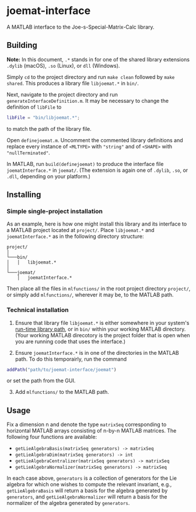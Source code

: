 # joemat-interface

A MATLAB interface to the Joe-s-Special-Matrix-Calc library.

## Building

**Note:** In this document, `.*` stands in for one of the shared library
extensions `.dylib` (macOS), `.so` (Linux), or `dll` (Windows).

Simply `cd` to the project directory and run `make clean` followed by `make shared`.
This produces a library file `libjoemat.*` in `bin/`.

Next, navigate to the project directory and run `generateInterfaceDefinition.m`.
It may be necessary to change the definition of `libFile` to
```m
libFile = "bin/libjoemat.*";
```
to match the path of the library file.

Open `definejoemat.m`. Uncomment the commented library definitions
and replace every instance of `<MLTYPE>` with `"string"`
and of `<SHAPE>` with `"nullTerminated"`.

In MATLAB, run `build(definejoemat)` to produce the interface file
`joematInterface.*` in `joemat/`.
(The extension is again one of `.dylib`, `.so`, or `.dll`,
depending on your platform.)

## Installing

### Simple single-project installation

As an example, here is how one might install this library and its
interface to a MATLAB project located at `project/`.
Place `libjoemat.*` and `joematInterface.*`
as in the following directory structure:
```
project/
│
└───bin/
│   │   libjoemat.*
│
└───joemat/
    │   joematInterface.*
```
Then place all the files in `mlfunctions/` in the root project directory `project/`,
or simply add `mlfunctions/`, wherever it may be, to the MATLAB path.

### Technical installation

1. Ensure that library file `libjoemat.*` is
either somewhere in your system's
[run-time library path](https://www.mathworks.com/help/matlab/matlab_external/set-run-time-library-path-for-c-interface.html),
or in `bin/` within your working MATLAB directory.
(Your working MATLAB direcotory is the project folder that
is open when you are running code that uses the interface.)

2. Ensure `joematInterface.*` is in one of the directories
in the MATLAB path. To do this temporairly, run the command
```m
addPath("path/to/joemat-interface/joemat")
```
or set the path from the GUI.

3. Add `mlfunctions/` to the MATLAB path.

## Usage
Fix a dimension n and denote the type `matrixSeq` corresponding to
horizontal MATLAB arrays consisting of n-by-n MATLAB matrices.
The following four functions are available:

* `getLieAlgebraBasis(matrixSeq generators) -> matrixSeq`
* `getLieAlgebraDim(matrixSeq generators) -> int`
* `getLieAlgebraCentralizer(matrixSeq generators) -> matrixSeq`
* `getLieAlgebraNormalizer(matrixSeq generators) -> matrixSeq`

In each case above, `generators` is a collection of generators
for the Lie algebra for which one wishes to compute the
relevant invariant, e.g., `getLieAlgebraBasis` will return
a basis for the algebra generated by `generators`,
and `getLieAlgebraNormalizer` will return
a basis for the normalizer of the algebra generated by `generators`.
